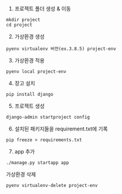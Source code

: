 1. 프로젝트 폴더 생성 & 이동
```
mkdir project
cd project
```

2. 가상환경 생성
```
pyenv virtualenv 버전(ex.3.8.5) project-env
```

3. 가상환경 적용
```
pyenv local project-env
```

4. 장고 설치
```
pip install django
```

5. 프로젝트 생성
```
django-admin startproject config
```

6. 설치된 패키지들을 requirement.txt에 기록
```
pip freeze > requirements.txt
```

7. app 추가
```
./manage.py startapp app
```

가상환경 삭제
```
pyenv virtualenv-delete project-env
```
